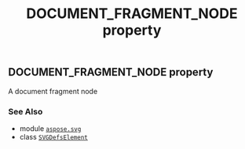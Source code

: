 ﻿---
title: DOCUMENT_FRAGMENT_NODE property
second_title: Aspose.SVG for Python via .NET API References
description: 
type: docs
weight: 480
url: /python-net/aspose.svg/svgdefselement/document_fragment_node/
is_root: false
---

## DOCUMENT_FRAGMENT_NODE property


A document fragment node

### See Also
* module [`aspose.svg`](../../)
* class [`SVGDefsElement`](/svg/python-net/aspose.svg/svgdefselement)
